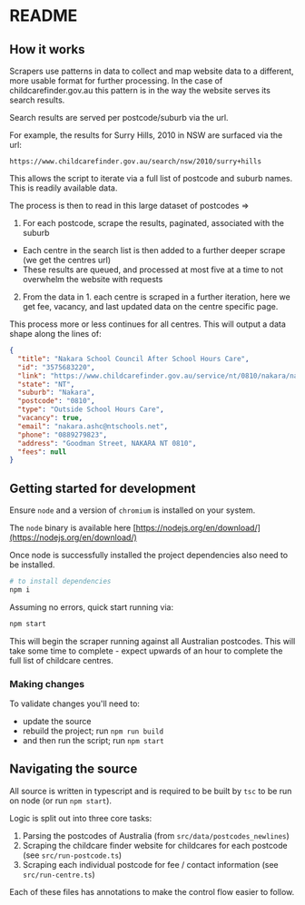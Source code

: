# README

## How it works

Scrapers use patterns in data to collect and map website data to a different,
more usable format for further processing. In the case of childcarefinder.gov.au
this pattern is in the way the website serves its search results.

Search results are served per postcode/suburb via the url.

For example, the results for Surry Hills, 2010 in NSW are surfaced via the url:

`https://www.childcarefinder.gov.au/search/nsw/2010/surry+hills`

This allows the script to iterate via a full list of postcode and suburb names. This is readily available data.

The process is then to read in this large dataset of postcodes =>

1. For each postcode, scrape the results, paginated, associated with the suburb

- Each centre in the search list is then added to a further deeper scrape (we get the centres url)
- These results are queued, and processed at most five at a time to not overwhelm the website with requests

2. From the data in 1. each centre is scraped in a further iteration, here we get fee, vacancy, and last updated data on
   the centre specific page.

This process more or less continues for all centres. This will output a data shape along the lines of:

```json
{
  "title": "Nakara School Council After School Hours Care",
  "id": "3575683220",
  "link": "https://www.childcarefinder.gov.au/service/nt/0810/nakara/nakara+school+council+after+school+hours+care++/3575683220",
  "state": "NT",
  "suburb": "Nakara",
  "postcode": "0810",
  "type": "Outside School Hours Care",
  "vacancy": true,
  "email": "nakara.ashc@ntschools.net",
  "phone": "0889279823",
  "address": "Goodman Street, NAKARA NT 0810",
  "fees": null
}
```

## Getting started for development

Ensure `node` and a version of `chromium` is installed on your system.

The `node` binary is available here [https://nodejs.org/en/download/](https://nodejs.org/en/download/)

Once node is successfully installed the project dependencies also need to be installed.

```bash
# to install dependencies
npm i
```

Assuming no errors, quick start running via:

```bash
npm start
```

This will begin the scraper running against all Australian postcodes. This will take some time to complete -
expect upwards of an hour to complete the full list of childcare centres.

### Making changes

To validate changes you'll need to:

- update the source
- rebuild the project; run `npm run build`
- and then run the script; run `npm start`

## Navigating the source

All source is written in typescript and is required to be
built by `tsc` to be run on node (or run `npm start`).

Logic is split out into three core tasks:

1. Parsing the postcodes of Australia (from `src/data/postcodes_newlines`)
2. Scraping the childcare finder website for childcares for each postcode (see `src/run-postcode.ts`)
3. Scraping each individual postcode for fee / contact information (see `src/run-centre.ts`)

Each of these files has annotations to make the control flow easier to follow.
